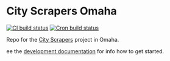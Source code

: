 # City Scrapers Omaha

[![CI build status](https://github.com/City-Bureau/city-scrapers-omaha/workflows/CI/badge.svg)](https://github.com/City-Bureau/city-scrapers-omaha/actions?query=workflow%3ACI)
[![Cron build status](https://github.com/City-Bureau/city-scrapers-omaha/workflows/Cron/badge.svg)](https://github.com/City-Bureau/city-scrapers-omaha/actions?query=workflow%3ACron)

Repo for the [City Scrapers](https://cityscrapers.org) project in Omaha.

ee the [development documentation](https://cityscrapers.org/docs/development/) for info how to get started.
